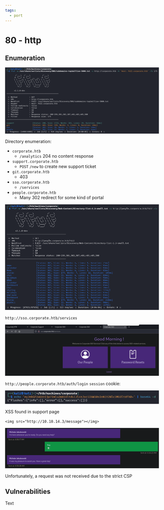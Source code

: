 ```yaml
---
tags:
  - port
---
```

# 80 - http

## Enumeration

![](Attachments/Pasted%20image%2020231218230307.png)

Directory enumeration:

- `corporate.htb`
	- `/analytics` 204 no content response
- `support.corporate.htb`
	- `POST` `/new` to create new support ticket
- `git.corporate.htb`
	- 403
- `sso.corporate.htb`
	- `/services`
- `people.corporate.htb`
	- Many 302 redirect for some kind of portal

![](Attachments/Pasted%20image%2020231219030747.png)

`http://sso.corporate.htb/services`

![](Attachments/Pasted%20image%2020231218232944.png)

`http://people.corporate.htb/auth/login` `session` cookie:

![](Attachments/Pasted%20image%2020231218233038.png)

XSS found in support page

`<img src="http://10.10.14.3/message"></img>`

![](Attachments/Pasted%20image%2020231219015650.png)

Unfortunately, a request was not received due to the strict CSP



## Vulnerabilities

Text